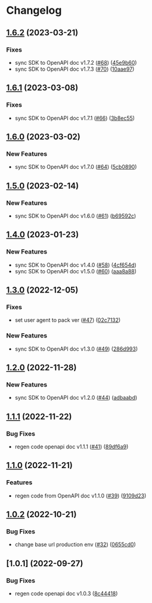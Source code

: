 # Changelog

## [1.6.2](https://github.com/circlefin/circle-nodejs-sdk/compare/v1.6.1...v1.6.2) (2023-03-21)


### Fixes

* sync SDK to OpenAPI doc v1.7.2 ([#68](https://github.com/circlefin/circle-nodejs-sdk/issues/68)) ([45e9b60](https://github.com/circlefin/circle-nodejs-sdk/commit/45e9b6042f64332714b88001ad749bde63b898e8))
* sync SDK to OpenAPI doc v1.7.3 ([#70](https://github.com/circlefin/circle-nodejs-sdk/issues/70)) ([10aae97](https://github.com/circlefin/circle-nodejs-sdk/commit/10aae978f2502d270d5c49f5f860a9dd2a4d8753))

## [1.6.1](https://github.com/circlefin/circle-nodejs-sdk/compare/v1.6.0...v1.6.1) (2023-03-08)


### Fixes

* sync SDK to OpenAPI doc v1.7.1 ([#66](https://github.com/circlefin/circle-nodejs-sdk/issues/66)) ([3b8ec55](https://github.com/circlefin/circle-nodejs-sdk/commit/3b8ec556ee4a2e813fb8fa37a59bc8c917f21565))

## [1.6.0](https://github.com/circlefin/circle-nodejs-sdk/compare/v1.5.0...v1.6.0) (2023-03-02)


### New Features

* sync SDK to OpenAPI doc v1.7.0 ([#64](https://github.com/circlefin/circle-nodejs-sdk/issues/64)) ([5cb0890](https://github.com/circlefin/circle-nodejs-sdk/commit/5cb0890bbddbf52b95f230d7c644f6e9c56a9463))

## [1.5.0](https://github.com/circlefin/circle-nodejs-sdk/compare/v1.4.0...v1.5.0) (2023-02-14)


### New Features

* sync SDK to OpenAPI doc v1.6.0 ([#61](https://github.com/circlefin/circle-nodejs-sdk/issues/61)) ([b69592c](https://github.com/circlefin/circle-nodejs-sdk/commit/b69592c07d29090589513162b689227ed2787c64))

## [1.4.0](https://github.com/circlefin/circle-nodejs-sdk/compare/v1.3.0...v1.4.0) (2023-01-23)


### New Features

* sync SDK to OpenAPI doc v1.4.0 ([#58](https://github.com/circlefin/circle-nodejs-sdk/issues/58)) ([4cf654d](https://github.com/circlefin/circle-nodejs-sdk/commit/4cf654dfb88ab7b932896cbea4d793857c74361d))
* sync SDK to OpenAPI doc v1.5.0 ([#60](https://github.com/circlefin/circle-nodejs-sdk/issues/60)) ([aaa8a88](https://github.com/circlefin/circle-nodejs-sdk/commit/aaa8a88f85a8c09912f8f7ce8a29f8976b8c4efe))

## [1.3.0](https://github.com/circlefin/circle-nodejs-sdk/compare/v1.2.0...v1.3.0) (2022-12-05)


### Fixes

* set user agent to pack ver ([#47](https://github.com/circlefin/circle-nodejs-sdk/issues/47)) ([02c7132](https://github.com/circlefin/circle-nodejs-sdk/commit/02c71320b4719b9d36ba2dd65693a75756ea3303))


### New Features

* sync SDK to OpenAPI doc v1.3.0 ([#49](https://github.com/circlefin/circle-nodejs-sdk/issues/49)) ([286d993](https://github.com/circlefin/circle-nodejs-sdk/commit/286d9932328c64bb6b1c707d9e94446ae2b52f7b))

## [1.2.0](https://github.com/circlefin/circle-nodejs-sdk/compare/v1.1.1...v1.2.0) (2022-11-28)


### New Features

* sync SDK to OpenAPI doc v1.2.0 ([#44](https://github.com/circlefin/circle-nodejs-sdk/issues/44)) ([adbaabd](https://github.com/circlefin/circle-nodejs-sdk/commit/adbaabd3e81aad197cc18cdfd44db94fe034b97b))

## [1.1.1](https://github.com/circlefin/circle-nodejs-sdk/compare/v1.1.0...v1.1.1) (2022-11-22)


### Bug Fixes

* regen code openapi doc v1.1.1 ([#41](https://github.com/circlefin/circle-nodejs-sdk/issues/41)) ([89df6a9](https://github.com/circlefin/circle-nodejs-sdk/commit/89df6a99d479603382ac884c0c34e316ae1e2085))

## [1.1.0](https://github.com/circlefin/circle-nodejs-sdk/compare/v1.0.2...v1.1.0) (2022-11-21)


### Features

* regen code from OpenAPI doc v1.1.0 ([#39](https://github.com/circlefin/circle-nodejs-sdk/issues/39)) ([9109d23](https://github.com/circlefin/circle-nodejs-sdk/commit/9109d23ca486e46aa9962cb215ff3ffa339aa3dd))

## [1.0.2](https://github.com/circlefin/circle-nodejs-sdk/compare/v1.0.1...v1.0.2) (2022-10-21)


### Bug Fixes

* change base url production env ([#32](https://github.com/circlefin/circle-nodejs-sdk/issues/32)) ([0655cd0](https://github.com/circlefin/circle-nodejs-sdk/commit/0655cd023162822f4cd0386f7c70160e17fe1651))

## [1.0.1] (2022-09-27)


### Bug Fixes

* regen code openapi doc v1.0.3 ([8c44418](https://github.com/circlefin/circle-nodejs-sdk/commit/8c44418fb644ab5ce54f293498893667b69063b2))
